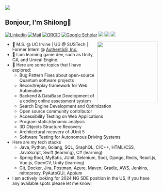 <img align="center" src="./header.png" />

## Bonjour, I'm Shilong👋 

[![Linkedin](https://img.shields.io/badge/-LinkedIn-0A66C2?style=flat-square&logo=Linkedin&logoColor=white)](https://www.linkedin.com/in/shilong-li/)
[![Mail](https://img.shields.io/badge/-shilong.li(gmail)-critical?style=flat-square&logo=Gmail&logoColor=white&link=mailto:shilong.li213@gmail.com)](mailto:shilong.li213_AT_gmail.com)
[![ORCID](https://img.shields.io/badge/orcid-A6CE39?style=flat-square&logo=orcid&logoColor=white)](https://orcid.org/0009-0006-8875-983X)
[![Google Scholar](https://img.shields.io/badge/Google%20Scholar-4285F4?style=flat-square&logo=google-scholar&logoColor=white)](https://scholar.google.com/citations?user=OuQTuoEAAAAJ&hl=en)
[![](https://img.shields.io/badge/-Java-007396?style=flat-square&logo=java&logoColor=white)](https://www.oracle.com/java/)
[![](https://img.shields.io/badge/-Python-3776AB?style=flat-square&logo=python&logoColor=white)](https://www.python.org/)
[![](https://img.shields.io/badge/-Go-00ADD8?style=flat-square&logo=go&logoColor=white)](https://golang.org/)
<!-- <img align="right" src="https://visitor-badge.glitch.me/badge?page_id=lethal233" /> -->

<img align='right' src='https://octodex.github.com/images/filmtocat.png' width='200"'>


- 🏫 M.S. @ UC Irvine | UG @ SUSTech | Former Intern @ [Authentic8, Inc.](https://authentic8.com/)
- 🔭 I am learning game dev, such as Unity, C#, and Unreal Engine.
- 🌱 Here are some topics that I have explored:
  - Bug Pattern Fixes about open-source Quantum software projects
  - Record/replay framework for Web Automation
  - Backend & DataBase Development of a coding online assessment system
  - Search Engine Development and Optimization
  - Open source community contributor
  - Accessibility Testing on Web Applications
  - Program static/dynamic analysis
  - 3D Objects Structure Recovery
  - Architectural recovery of JUnit 5
  - Software Testing for Autonomous Driving Systems
- Here are my tech stacks
  - Java, Python, Golang, SQL, GraphQL, C/C++, HTML/CSS, JavaScript, Swift (learning), C# (learning)
  - Spring Boot, MyBatis, JUnit, Selenium, Soot, Django, Redis, React.js, Vue.js, OpenCV, Unity (learning)
  - Git, Docker, Jira, Postman, Azure, Maven, Gradle, AWS, Jenkins, mitmproxy, PyAutoGUI, Appium
- I am actively looking for 2024 NG SDE position in the US, if you have any available spots please let me know! 
<!--
### My star history

[![Star History Chart](https://api.star-history.com/svg?repos=lethal233/SUSTech-CS315,lethal233/CS303A-projects,lethal233/course-collections&type=Timeline)](https://star-history.com/#lethal233/SUSTech-CS315&lethal233/CS303A-projects&lethal233/course-collections&Timeline)
 -->
<!--
**lethal233/lethal233** is a ✨ _special_ ✨ repository because its `README.md` (this file) appears on your GitHub profile.

### Visitor count
<img src="https://profile-counter.glitch.me/lethal233/count.svg" />



Here are some ideas to get you started:

- 🔭 I’m currently working on ...
- 🌱 I’m currently learning ...
- 👯 I’m looking to collaborate on ...
- 🤔 I’m looking for help with ...
- 💬 Ask me about ...
- 📫 How to reach me: ...
- 😄 Pronouns: ...
- ⚡ Fun fact: ...
-->
